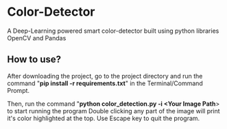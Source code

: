 # Color-Detector
A Deep-Learning powered smart color-detector built using python libraries OpenCV and Pandas

## How to use?

After downloading the project, go to the project directory and run the command "**pip install -r requirements.txt**" in the Terminal/Command Prompt.

Then, run the command "**python color_detection.py -i <Your Image Path**> to start running the program
Double clicking any part of the image will print it's color highlighted at the top. Use Escape key to quit the program. 
